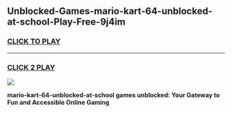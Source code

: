 
## Unblocked-Games-mario-kart-64-unblocked-at-school-Play-Free-9j4im
<h3>
<a href="https://premium76.site?title=mario-kart-64-unblocked-at-school&ref=17A">CLICK TO PLAY</a></h3>
<hr>

<h3>
<a href="https://premium76.site?title=mario-kart-64-unblocked-at-school&ref=17A">CLICK 2 PLAY</a>
  
</h3>

<a href="https://premium76.site?title=mario-kart-64-unblocked-at-school&ref=17A"><img src="https://clearcache.store/games.png"></a>


**mario-kart-64-unblocked-at-school games unblocked: Your Gateway to Fun and Accessible Online Gaming**
